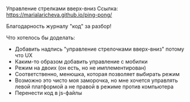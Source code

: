 Управление стрелками вверх-вниз
Ссылка: https://marialaricheva.github.io/ping-pong/

Благодарность журналу "код" за разбор!

Что хотелось бы доделать:
- Добавить надпись "управление стрелочками вверх-вниз" потому что UX
- Каким-то образом добавить управление с мобилки
- Режим на двоих (он есть, но не имплементирован)
- Соответственно, менюшка, которая позволяет выбирать режим
- Возможно это чисто моя заморочка, но мне хочется управлять левой платформой а не правой в режиме против компьютера
- Перенести код в js-файлы
